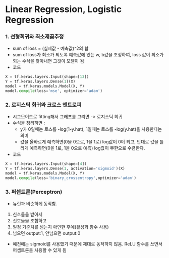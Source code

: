 # Linear Regression, Logistic Regression

### 1. 선형회귀와 최소제곱추정
* sum of loss = (실제값 - 예측값)^2의 합
* sum of loss가 최소가 되도록 예측값에 있는 w, b값을 조정하여, loss 값이 최소가 되는 수식을 찾아내면 그것이 모델이 됨
* 코드
```python
X = tf.keras.layers.Input(shape=[13])
Y = tf.keras.layers.Dense(1)(X)
model = tf.keras.models.Model(X, Y)
model.compile(loss='mse', optimizer='adam')
```

### 2. 로지스틱 회귀와 크로스 엔트로피
* 시그모이드로 fitting해서 그래프를 그리면 -> 로지스틱 회귀
* 수식을 정리하면 : 
    * y가 0일때는 로스를 -log(1-y.hat), 1일때는 로스를 -log(y.hat)을 사용한다는 의미
    * 값을 올바르게 예측하면(0을 0으로, 1을 1로) log값이 0이 되고, 반대로 값을 틀리게 예측하면(0을 1로, 1을 0으로 예측) log값이 무한으로 수렴한다.
* 코드
```python
X = tf.keras.layers.Input(shape=[4])
Y = tf.keras.layers.Dense(1, activation='sigmoid')(X)
model = tf.keras.models.Model(X, Y)
model.compile(loss='binary_crossentropy',optimizer='adam')
```

### 3. 퍼셉트론(Perceptron)
* 뉴런과 비슷하게 동작함.
1. 신호들을 받아서
2. 신호들을 조합하고
3. 일정 기준치를 넘는지 확인한 후에(활성화 함수 사용)
4. 넘으면 output:1, 안넘으면 output:0
* 예전에는 sigmoid를 사용했기 때문에 제대로 동작하지 않음. ReLU 함수를 쓰면서 퍼셉트론을 사용할 수 있게 됨
